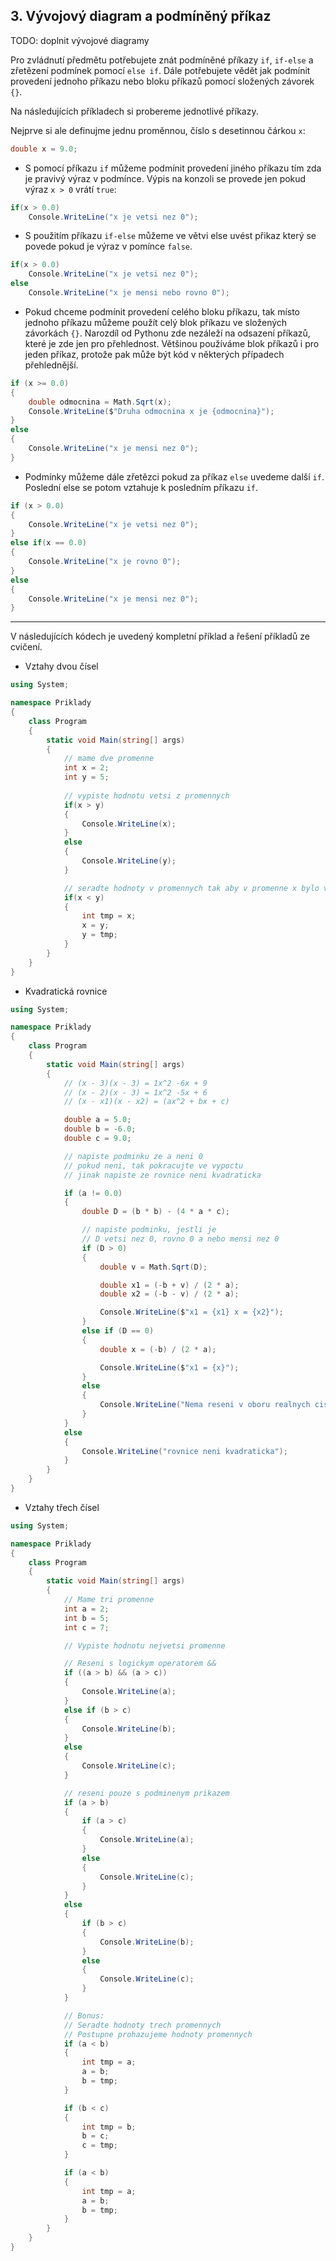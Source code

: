 ## 3. Vývojový diagram a podmíněný příkaz

TODO: doplnit vývojové diagramy

Pro zvládnutí předmětu potřebujete znát podmíněné příkazy `if`,  `if-else` a zřetězení podmínek pomocí `else if`. Dále potřebujete vědět jak podmínit provedení jednoho příkazu nebo bloku příkazů pomocí složených závorek `{}`.

Na následujících příkladech si probereme jednotlivé příkazy. 

Nejprve si ale definujme jednu proměnnou, číslo s desetinnou čárkou `x`:
```cs 
double x = 9.0;
```
* S pomocí příkazu `if` můžeme podmínit provedení jiného příkazu tím zda je pravivý výraz v podmínce. Výpis na konzoli se provede jen pokud výraz `x > 0` vrátí `true`:
```cs 
if(x > 0.0)
    Console.WriteLine("x je vetsi nez 0");
```
* S použitím příkazu `if-else` můžeme ve větvi else uvést přikaz který se povede pokud je výraz v pomínce `false`.
```cs 
if(x > 0.0)
    Console.WriteLine("x je vetsi nez 0");
else
    Console.WriteLine("x je mensi nebo rovno 0");
```
* Pokud chceme podmínit provedení celého bloku příkazu, tak místo jednoho příkazu můžeme použít celý blok příkazu ve složených závorkách `{}`. Narozdíl od Pythonu zde nezáleží na odsazení příkazů, které je zde jen pro přehlednost. Většinou používáme blok příkazů i pro jeden příkaz, protože pak může být kód v některých případech přehlednější.

```cs 
if (x >= 0.0)
{
    double odmocnina = Math.Sqrt(x);
    Console.WriteLine($"Druha odmocnina x je {odmocnina}");
}
else
{
    Console.WriteLine("x je mensi nez 0");
}
```
* Podmínky můžeme dále zřetězci pokud za příkaz `else` uvedeme další `if`. Poslední else se potom vztahuje k posledním příkazu `if`.

```cs 
if (x > 0.0)
{
    Console.WriteLine("x je vetsi nez 0");
}
else if(x == 0.0)
{
    Console.WriteLine("x je rovno 0");
}
else
{
    Console.WriteLine("x je mensi nez 0");
}
```
---
V následujících kódech je uvedený kompletní příklad a řešení příkladů ze cvičení.

- Vztahy dvou čísel

```cs 
using System;

namespace Priklady
{
    class Program
    {
        static void Main(string[] args)
        {
            // mame dve promenne
            int x = 2;
            int y = 5;
           
            // vypiste hodnotu vetsi z promennych
            if(x > y)
            {
                Console.WriteLine(x);
            }
            else
            {
                Console.WriteLine(y);
            }

            // seradte hodnoty v promennych tak aby v promenne x bylo vetsi cislo nez v promenne x
            if(x < y)
            {
                int tmp = x;
                x = y;
                y = tmp;
            }
        }
    }
}
```

- Kvadratická rovnice

```cs 
using System;

namespace Priklady
{
    class Program
    {
        static void Main(string[] args)
        {
            // (x - 3)(x - 3) = 1x^2 -6x + 9
            // (x - 2)(x - 3) = 1x^2 -5x + 6
            // (x - x1)(x - x2) = (ax^2 + bx + c)

            double a = 5.0;
            double b = -6.0;
            double c = 9.0;

            // napiste podminku ze a neni 0
            // pokud neni, tak pokracujte ve vypoctu
            // jinak napiste ze rovnice neni kvadraticka

            if (a != 0.0)
            {
                double D = (b * b) - (4 * a * c);

                // napiste podminku, jestli je 
                // D vetsi nez 0, rovno 0 a nebo mensi nez 0 
                if (D > 0)
                {
                    double v = Math.Sqrt(D);

                    double x1 = (-b + v) / (2 * a);
                    double x2 = (-b - v) / (2 * a);

                    Console.WriteLine($"x1 = {x1} x = {x2}");
                }
                else if (D == 0)
                {
                    double x = (-b) / (2 * a);

                    Console.WriteLine($"x1 = {x}");
                }
                else
                {
                    Console.WriteLine("Nema reseni v oboru realnych cisel");
                }
            }
            else
            {
                Console.WriteLine("rovnice neni kvadraticka");
            }
        }
    }
}
```

- Vztahy třech čísel

```cs 
using System;

namespace Priklady
{
    class Program
    {
        static void Main(string[] args)
        {
            // Mame tri promenne
            int a = 2;
            int b = 5;
            int c = 7;

            // Vypiste hodnotu nejvetsi promenne

            // Reseni s logickym operatorem &&
            if ((a > b) && (a > c))
            {
                Console.WriteLine(a);
            }
            else if (b > c)
            {
                Console.WriteLine(b);
            }
            else
            {
                Console.WriteLine(c);
            }

            // reseni pouze s podminenym prikazem
            if (a > b)
            {
                if (a > c)
                {
                    Console.WriteLine(a);
                }
                else
                {
                    Console.WriteLine(c);
                }
            }
            else
            {
                if (b > c)
                {
                    Console.WriteLine(b);
                }
                else
                {
                    Console.WriteLine(c);
                }
            }

            // Bonus:
            // Seradte hodnoty trech promennych
            // Postupne prohazujeme hodnoty promennych
            if (a < b)
            {
                int tmp = a;
                a = b;
                b = tmp;
            }

            if (b < c)
            {
                int tmp = b;
                b = c;
                c = tmp;
            }

            if (a < b)
            {
                int tmp = a;
                a = b;
                b = tmp;
            }
        }
    }
}
```

